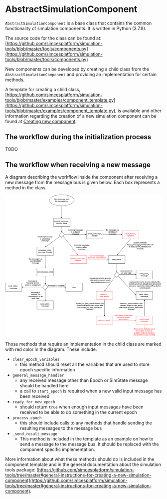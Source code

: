 # AbstractSimulationComponent

`AbstractSimulationComponent` is a base class that contains the common functionality of simulation components. It is written in Python (3.7.9).

The source code for the class can be found at: [https://github.com/simcesplatform/simulation-tools/blob/master/tools/components.py](https://github.com/simcesplatform/simulation-tools/blob/master/tools/components.py)

New components can be developed by creating a child class from the `AbstractSimulationComponent` and providing an implementation for certain methods.

A template for creating a child class, [https://github.com/simcesplatform/simulation-tools/blob/master/examples/component_template.py](https://github.com/simcesplatform/simulation-tools/blob/master/examples/component_template.py), is available and other information regarding the creation of a new simulation component can be found at [Creating new component](core_create-cmp.md).

## The workflow during the initialization process

TODO

## The workflow when receiving a new message

A diagram describing the workflow inside the component after receiving a new message from the message bus is given below. Each box represents a method in the class.

![Full workflow diagram for AbstractSimulationComponent when receiving a new message from the message bus](images/abstract_component_workflow.png)

Those methods that require an implementation in the child class are marked with red color in the diagram. These include:

- `clear_epoch_variables`
    - this method should reset all the variables that are used to store epoch specific information
- `general_message_handler`
    - any received message other than Epoch or SimState message should be handled here
    - a call to `start_epoch` is required when a new valid input message has been received
- `ready_for_new_epoch`
    - should return `true` when enough input messages have been received to be able to do something in the current epoch
- `process_epoch`
    - this should include calls to any methods that handle sending the resulting messages to the message bus
- `_send_result_message`
    - This method is included in the template as an example on how to send a message to the message bus. It should be replaced with the component specific implementation.

More information about what these methods should do is included in the component template and in the general documentation about the simulation tools package: [https://github.com/simcesplatform/simulation-tools/tree/master#general-instructions-for-creating-a-new-simulation-component](https://github.com/simcesplatform/simulation-tools/tree/master#general-instructions-for-creating-a-new-simulation-component).
